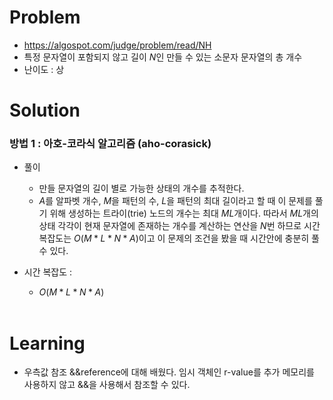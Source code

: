 # Problem
* https://algospot.com/judge/problem/read/NH
* 특정 문자열이 포함되지 않고 길이 $N$인 만들 수 있는 소문자 문자열의 총 개수
* 난이도 : 상

# Solution

### 방법 1 : 아호-코라식 알고리즘 (aho-corasick)
* 풀이
  * 만들 문자열의 길이 별로 가능한 상태의 개수를 추적한다. 
  * $A$를 알파벳 개수, $M$을 패턴의 수, $L$을 패턴의 최대 길이라고 할 때 이 문제를 풀기 위해 생성하는 트라이(trie) 노드의 개수는 최대 $ML$개이다. 
따라서 $ML$개의 상태 각각이 현재 문자열에 존재하는 개수를 계산하는 연산을 $N$번 하므로 
시간 복잡도는 $O(M*L *N *A)$이고 이 문제의 조건을 봤을 때 시간안에 충분히 풀 수 있다.

* 시간 복잡도 :
  * $O(M*L *N *A)$
<br></br>

# Learning
* 우측값 참조 &&reference에 대해 배웠다. 임시 객체인 r-value를 추가 메모리를 사용하지 않고 &&을 사용해서 참조할 수 있다.
